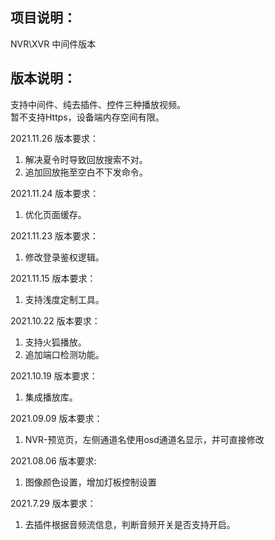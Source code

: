 ## 项目说明：
NVR\XVR 中间件版本

## 版本说明：
支持中间件、纯去插件、控件三种播放视频。  
暂不支持Https，设备端内存空间有限。

2021.11.26 版本要求：
 1. 解决夏令时导致回放搜索不对。
 2. 追加回放拖至空白不下发命令。

2021.11.24 版本要求：
 1. 优化页面缓存。

2021.11.23 版本要求：
 1. 修改登录鉴权逻辑。

2021.11.15 版本要求：
 1. 支持浅度定制工具。

2021.10.22 版本要求：
 1. 支持火狐播放。
 2. 追加端口检测功能。

2021.10.19 版本要求：
 1. 集成播放库。

2021.09.09 版本要求：
1. NVR-预览页，左侧通道名使用osd通道名显示，并可直接修改

2021.08.06 版本要求:
1. 图像颜色设置，增加灯板控制设置

2021.7.29 版本要求：
1. 去插件根据音频流信息，判断音频开关是否支持开启。